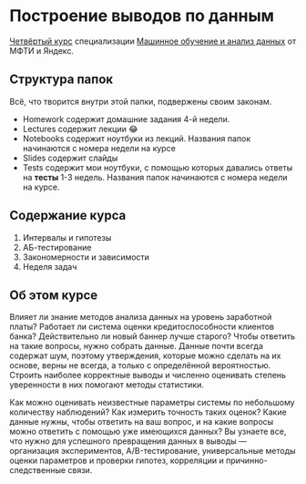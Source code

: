 # Построение выводов по данным
[Четвёртый курс](https://www.coursera.org/learn/stats-for-data-analysis) специализации [Машинное обучение и анализ данных](https://www.coursera.org/specializations/machine-learning-data-analysis) от МФТИ и Яндекс.
## Структура папок
Всё, что творится внутри этой папки, подвержены своим законам.
* Homework содержит домашние задания 4-й недели. 
* Lectures содержит лекции 😂
* Notebooks содержит ноутбуки из лекций. Названия папок начинаются с номера недели на курсе
* Slides содержит слайды
* Tests содержит мои ноутбуки, с помощью которых давались ответы на **тесты** 1-3 недель. Названия папок начинаются с номера недели на курсе.

## Содержание курса
1. Интервалы и гипотезы
2. АБ-тестирование
3. Закономерности и зависимости
4. Неделя задач

## Об этом курсе
Влияет ли знание методов анализа данных на уровень заработной платы? Работает ли система оценки кредитоспособности клиентов банка? Действительно ли новый баннер лучше старого? Чтобы ответить на такие вопросы, нужно собрать данные. Данные почти всегда содержат шум, поэтому утверждения, которые можно сделать на их основе, верны не всегда, а только с определённой вероятностью. Строить наиболее корректные выводы и численно оценивать степень уверенности в них помогают методы статистики. 

Как можно оценивать неизвестные параметры системы по небольшому количеству наблюдений? Как измерить точность таких оценок? Какие данные нужны, чтобы ответить на ваш вопрос, и на какие вопросы можно ответить с помощью уже имеющихся данных? Вы узнаете все, что нужно для успешного превращения данных в выводы — организация экспериментов, A/B-тестирование, универсальные методы оценки параметров и проверки гипотез, корреляции и причинно-следственные связи.